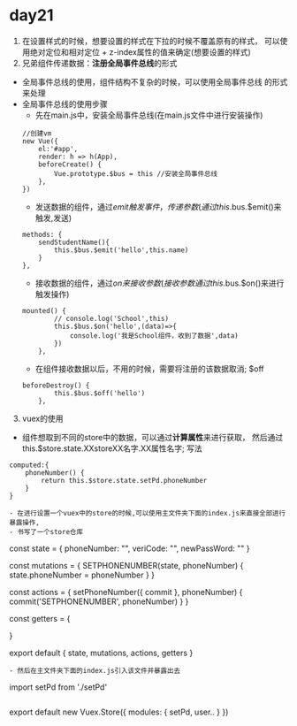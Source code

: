 # day21
1. 在设置样式的时候，想要设置的样式在下拉的时候不覆盖原有的样式，
可以使用绝对定位和相对定位 + z-index属性的值来确定(想要设置的样式)
2. 兄弟组件传递数据：**注册全局事件总线**的形式
- 全局事件总线的使用，组件结构不复杂的时候，可以使用全局事件总线
的形式来处理
- 全局事件总线的使用步骤
    - 先在main.js中，安装全局事件总线(在main.js文件中进行安装操作)
    ```
    //创建vm
    new Vue({
        el:'#app',
        render: h => h(App),
        beforeCreate() {
            Vue.prototype.$bus = this //安装全局事件总线
        },
    })
    ```
    - 发送数据的组件，通过$emit触发事件，传递参数(通过this.$bus.$emit()来触发,发送)
    ```
    methods: {
        sendStudentName(){
            this.$bus.$emit('hello',this.name)
        }
    },
    ```
    - 接收数据的组件，通过$on来接收参数(接收参数通过this.$bus.$on()来进行触发操作)
    ```
    mounted() {
			// console.log('School',this)
			this.$bus.$on('hello',(data)=>{
				console.log('我是School组件，收到了数据',data)
			})
		},
    ```
    - 在组件接收数据以后，不用的时候，需要将注册的该数据取消; $off
    ```
    beforeDestroy() {
			this.$bus.$off('hello')
		},
    ```
3. vuex的使用
- 组件想取到不同的store中的数据，可以通过**计算属性**来进行获取，
然后通过this.$store.state.XXstoreXX名字.XX属性名字; 写法
```
computed:{
    phoneNumber() {
        return this.$store.state.setPd.phoneNumber
    }
}

- 在进行设置一个vuex中的store的时候,可以使用主文件夹下面的index.js来直接全部进行暴露操作,
- 书写了一个store仓库
```
const state = {
    phoneNumber: "",
    veriCode: "",
    newPassWord: ""
}

const mutations = {
    SETPHONENUMBER(state, phoneNumber) {
        state.phoneNumber = phoneNumber
    }
}

const actions = {
    setPhoneNumber({ commit }, phoneNumber) {
        commit('SETPHONENUMBER', phoneNumber)
    }
}

const getters = {

}

export default {
    state,
    mutations,
    actions,
    getters
}
```
- 然后在主文件夹下面的index.js引入该文件并暴露出去
```
import setPd from './setPd'
```
```
export default new Vuex.Store({
    modules: { setPd, user.. }
})
```

